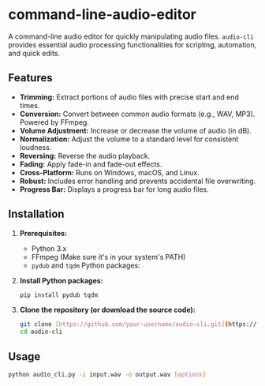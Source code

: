 # command-line-audio-editor

A command-line audio editor for quickly manipulating audio files.  `audio-cli` provides essential audio processing functionalities for scripting, automation, and quick edits.

## Features

* **Trimming:** Extract portions of audio files with precise start and end times.
* **Conversion:** Convert between common audio formats (e.g., WAV, MP3).  Powered by FFmpeg.
* **Volume Adjustment:** Increase or decrease the volume of audio (in dB).
* **Normalization:** Adjust the volume to a standard level for consistent loudness.
* **Reversing:** Reverse the audio playback.
* **Fading:** Apply fade-in and fade-out effects.
* **Cross-Platform:** Runs on Windows, macOS, and Linux.
* **Robust:** Includes error handling and prevents accidental file overwriting.
* **Progress Bar:** Displays a progress bar for long audio files.

## Installation

1. **Prerequisites:**
    * Python 3.x
    * FFmpeg (Make sure it's in your system's PATH)
    * `pydub` and `tqdm` Python packages:

2. **Install Python packages:**
    ```bash
    pip install pydub tqdm
    ```

3. **Clone the repository (or download the source code):**
    ```bash
    git clone [https://github.com/your-username/audio-cli.git](https://www.google.com/search?q=https://github.com/your-username/audio-cli.git)  # Replace with your repository URL
    cd audio-cli
    ```

## Usage

```bash
python audio_cli.py -i input.wav -o output.wav [options]
